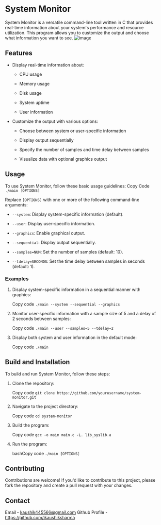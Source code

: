 
# System Monitor

System Monitor is a versatile command-line tool written in C that provides real-time information about your system's performance and resource utilization. This program allows you to customize the output and choose what information you want to see.
![image](https://github.com/ikaushiksharma/system-monitor/assets/90143986/2670e481-ba14-4f3c-a3b6-415885bdad32)

## Features

-   Display real-time information about:
    
    -   CPU usage
        
    -   Memory usage
        
    -   Disk usage
                
    -   System uptime
        
    -   User information
        
-   Customize the output with various options:
    
    -   Choose between system or user-specific information
        
    -   Display output sequentially
        
    -   Specify the number of samples and time delay between samples
        
    -   Visualize data with optional graphics output
        

## Usage

To use System Monitor, follow these basic usage guidelines:
Copy Code
`./main [OPTIONS]`

Replace `[OPTIONS]` with one or more of the following command-line arguments:

-   `--system`: Display system-specific information (default).
    
-   `--user`: Display user-specific information.
    
-   `--graphics`: Enable graphical output.
    
-   `--sequential`: Display output sequentially.
    
-   `--samples=NUM`: Set the number of samples (default: 10).
    
-   `--tdelay=SECONDS`: Set the time delay between samples in seconds (default: 1).
    

### Examples

1.  Display system-specific information in a sequential manner with graphics:
    
    Copy code
    `./main --system --sequential --graphics`
    
2.  Monitor user-specific information with a sample size of 5 and a delay of 2 seconds between samples:
    
    Copy code
    `./main --user --samples=5 --tdelay=2`
    
3.  Display both system and user information in the default mode:
    
    Copy code
    `./main`
    

## Build and Installation

To build and run System Monitor, follow these steps:

1.  Clone the repository:
    
    Copy code
    `git clone https://github.com/yourusername/system-monitor.git`
    
2.  Navigate to the project directory:
    
    Copy code
    `cd system-monitor`
    
3.  Build the program:
    
    Copy code
    `gcc -o main main.c -L. lib_syslib.a`
    
4.  Run the program:
    
    bashCopy code
    `./main [OPTIONS]`
    

## Contributing

Contributions are welcome! If you'd like to contribute to this project, please fork the repository and create a pull request with your changes.


## Contact

Email - kaushik445566@gmail.com
Github Profile - https://github.com/ikaushiksharma

